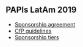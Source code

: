 ## PAPIs LatAm 2019

* [Sponsorship agreement](https://papisdotio.github.io/latam-2019/sponsorship-agreement)
* [CfP guidelines](https://papisdotio.github.io/latam-2019/cfp-guidelines)
* [Sponsorship tiers](https://papisdotio.github.io/latam-2019/sponsorship-tiers)
